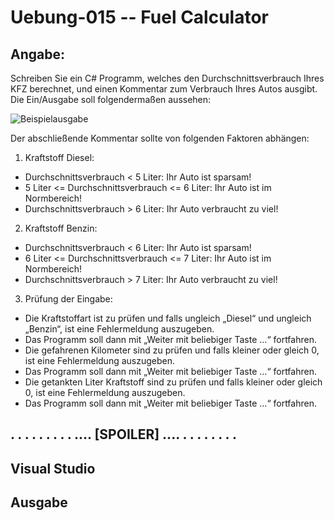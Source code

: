 # Uebung-015  --  Fuel Calculator

## Angabe:
Schreiben Sie ein C# Programm, welches den Durchschnittsverbrauch Ihres KFZ berechnet, und einen Kommentar zum Verbrauch Ihres Autos ausgibt.
Die Ein/Ausgabe soll folgendermaßen aussehen:

![Beispielausgabe](https://github.com/IxI-Enki/Uebung-015/assets/138018029/c7d9e4fe-8059-40c1-b2b5-c21668d6f6d1)


Der abschließende Kommentar sollte von folgenden Faktoren abhängen:

1. Kraftstoff Diesel:

- Durchschnittsverbrauch < 5 Liter:                 Ihr Auto ist sparsam!
- 5 Liter <= Durchschnittsverbrauch <= 6 Liter:     Ihr Auto ist im Normbereich!
- Durchschnittsverbrauch > 6 Liter:                 Ihr Auto verbraucht zu viel!


2. Kraftstoff Benzin:

- Durchschnittsverbrauch < 6 Liter:                 Ihr Auto ist sparsam!
- 6 Liter <= Durchschnittsverbrauch <= 7 Liter:     Ihr Auto ist im Normbereich!
- Durchschnittsverbrauch > 7 Liter:                 Ihr Auto verbraucht zu viel!

3. Prüfung der Eingabe:
  
- Die Kraftstoffart ist zu prüfen und falls ungleich „Diesel“ und ungleich „Benzin“, ist eine Fehlermeldung auszugeben.
- Das Programm soll dann mit „Weiter mit beliebiger Taste …“ fortfahren.
- Die gefahrenen Kilometer sind zu prüfen und falls kleiner oder gleich 0, ist eine Fehlermeldung auszugeben.
- Das Programm soll dann mit „Weiter mit beliebiger Taste …“ fortfahren.
- Die getankten Liter Kraftstoff sind zu prüfen und falls kleiner oder gleich 0, ist eine Fehlermeldung auszugeben.
- Das Programm soll dann mit „Weiter mit beliebiger Taste …“ fortfahren.

## . . . . . . . . . .... [SPOILER] .... . . . . . . . . 

## Visual Studio

## Ausgabe


